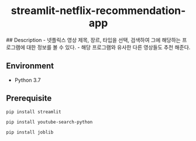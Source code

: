 <h1 align="center">streamlit-netflix-recommendation-app</h1>
## Description
- 넷플릭스 영상 제목, 장르, 타입을 선택, 검색하여 그에 해당하는 프로그램에 대한 정보를 볼 수 있다.
- 해당 프로그램와 유사한 다른 영상들도 추천 해준다.

##
## Environment
- Python 3.7


##
## Prerequisite

```
pip install streamlit
```

```
pip install youtube-search-python
```

```
pip install joblib
```
